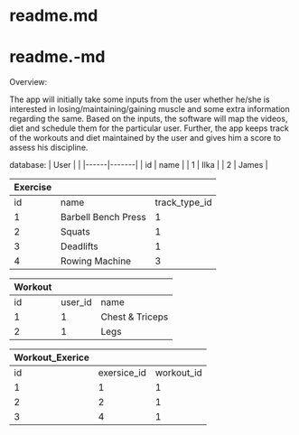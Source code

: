 # readme.md
# readme.-md
Overview:

The app will initially take some inputs from the user whether he/she is interested in losing/maintaining/gaining muscle and some extra information regarding the same. Based on the inputs, the software will map the videos, diet and schedule them for the particular user. Further, the app keeps track of the workouts and diet maintained by the user and gives him a score to assess his discipline.

database:
| User |       |
|------|-------|
| id   | name  |
| 1    | Ilka  |
| 2    | James |

| Exercise |                     |               |
|----------|---------------------|---------------|
| id       | name                | track_type_id |
| 1        | Barbell Bench Press | 1             |
| 2        | Squats              | 1             |
| 3        | Deadlifts           | 1             |
| 4        | Rowing Machine      | 3             |

| Workout |         |                 |
|---------|---------|-----------------|
| id      | user_id | name            |
| 1       | 1       | Chest & Triceps |
| 2       | 1       | Legs            |

| Workout_Exerice |                  |            |
|-----------------|------------------|------------|
| id              | exersice_id      | workout_id |
| 1               | 1                | 1          |
| 2               | 2                | 1          |
| 3               | 4                | 1          |


